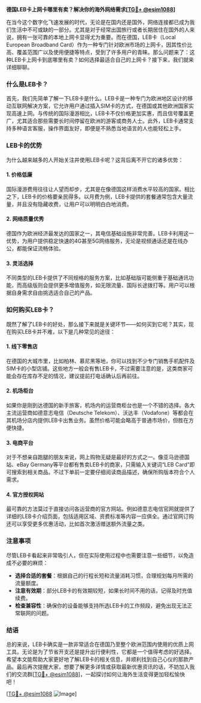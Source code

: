 **德国LEB卡上网卡哪里有卖？解决你的海外网络需求[[TG💪+ @esim1088](https://t.me/s/esim1088)]**

在当今这个数字化飞速发展的时代，无论是在国内还是国外，网络连接都已成为我们生活中不可或缺的一部分。尤其是对于经常出国旅行或者长期居住在国外的人来说，拥有一张可靠的本地上网卡显得尤为重要。而在德国，LEB卡（Local European Broadband Card）作为一种专门针对欧洲市场的上网卡，因其性价比高、覆盖范围广以及使用便捷等特点，受到了许多用户的青睐。那么问题来了：这种LEB卡上网卡到底哪里有卖？如何选择最适合自己的上网卡？接下来，我们就来详细聊聊。

### 什么是LEB卡？

首先，我们先简单了解一下LEB卡是什么。LEB卡是一种专门为欧洲地区设计的移动互联网解决方案，它允许用户通过插入SIM卡的方式，在德国或其他欧洲国家实现高速上网。与传统的国际漫游相比，LEB卡不仅价格更加实惠，而且信号覆盖更广，尤其适合那些需要长时间停留在欧洲的游客或商务人士。此外，LEB卡通常支持多种语言客服，操作界面友好，即便是不熟悉当地语言的人也能轻松上手。

### LEB卡的优势

为什么越来越多的人开始关注并使用LEB卡呢？这背后离不开它的诸多优势：

#### 1. **价格低廉**
   国际漫游费用往往让人望而却步，尤其是在像德国这样消费水平较高的国家。相比之下，LEB卡的价格要亲民得多。以月费为例，LEB卡提供的套餐通常包含大量流量，并且没有隐藏收费，让用户可以明明白白地消费。

#### 2. **网络质量优秀**
   德国作为欧洲经济最发达的国家之一，其电信基础设施非常完善。LEB卡利用这一优势，为用户提供稳定快速的4G甚至5G网络服务，无论是视频通话还是在线办公，都能保证流畅体验。

#### 3. **灵活选择**
   不同类型的LEB卡提供了不同规格的服务方案，比如基础版可能侧重于基础通讯功能，而高级版则会提供更多增值服务，如无限流量、国际长途拨打等。用户可以根据自身需求自由挑选适合自己的产品。

### 如何购买LEB卡？

既然了解了LEB卡的好处，那么接下来就是关键环节——如何买到它呢？其实，现在购买LEB卡并不难，以下是几种常见的途径：

#### 1. **线下零售店**
   在德国的大城市里，比如柏林、慕尼黑等地，你可以找到不少专门销售手机配件及SIM卡的小型店铺。这些地方一般会有售LEB卡，不过需要注意的是，这类商家可能会存在库存不足的情况，建议提前打电话确认后再前往。

#### 2. **机场柜台**
   如果你是刚到达德国的新手旅客，机场内的运营商柜台也是一个不错的选择。各大主流运营商如德意志电信（Deutsche Telekom）、沃达丰（Vodafone）等都会在其机场分店内提供LEB卡出售业务。虽然价格可能会略高于普通市场价，但胜在方便快捷。

#### 3. **电商平台**
   对于不想亲自跑腿的朋友来说，网上购物无疑是最好的方式之一。像亚马逊德国站、eBay Germany等平台都有售卖LEB卡的商家，只需输入关键词“LEB Card”即可搜索到相关商品。不过下单前一定要仔细阅读商品描述，确保所购版本符合个人需求。

#### 4. **官方授权网站**
   最可靠的方法莫过于直接访问各运营商的官方网站。例如德意志电信官网就提供了详细的LEB卡介绍页面，包括适用区域、资费标准等内容一应俱全。通过官网订购还可以享受更多优惠活动，比如首次激活赠送额外流量之类。

### 注意事项

尽管LEB卡看起来非常吸引人，但在实际使用过程中也需要注意一些细节，以免造成不必要的麻烦：

- **选择合适的套餐**：根据自己的行程长短和流量消耗习惯，合理规划每月所需的流量额度。
- **注意有效期**：部分LEB卡的有效期较短，如果长时间不用的话，记得及时充值续费。
- **检查兼容性**：确保你的设备能够支持所选LEB卡的工作频段，避免出现无法正常联网的问题。

### 结语

总的来说，LEB卡确实是一款非常适合在德国乃至整个欧洲范围内使用的优质上网工具。无论是为了节省开支还是提升出行便利性，它都是一个值得考虑的好选择。希望本文能帮助大家更好地了解LEB卡的相关信息，并顺利找到自己心仪的那款产品。最后再次提醒大家，想要了解更多详情或获取最新优惠资讯的话，不妨加入我们的交流群[[TG💪+ @esim1088](https://t.me/s/esim1088)]，一起探讨如何让海外生活变得更加轻松愉快吧！

[[TG💪+ @esim1088](https://t.me/s/esim1088) ![Image](https://i.postimg.cc/4NQfJmqS/Snipaste-2025-05-13-00-14-12.png)]